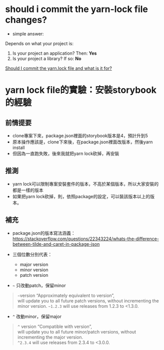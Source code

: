 # should i commit the yarn-lock file changes?

- simple answer:

Depends on what your project is:

1. Is your project an application? Then: **Yes**
2. Is your project a library? If so: **No**

[Should I commit the yarn.lock file and what is it for?](https://stackoverflow.com/questions/39990017/should-i-commit-the-yarn-lock-file-and-what-is-it-for)

# yarn lock file的實驗：安裝storybook的經驗

## 前情提要
- clone專案下來，package.json裡面的storybook版本是4，預計升到5
- 原本操作應該是，clone下來後，在package.json裡面改版本，然後yarn install
- 但因為一直跑失敗，後來我就把yarn lock砍掉，再安裝


## 推測
- yarn lock可以限制專案安裝套件的版本，不高於某個版本，所以大家安裝的都是一樣的版本
- 如果把yarn lock砍掉，則，依照package的設定，可以裝該版本以上的版本。


## 補充
- package.json的版本寫法涵義：
https://stackoverflow.com/questions/22343224/whats-the-difference-between-tilde-and-caret-in-package-json

- 三個位數分別代表：
  - major version
  - minor version
  - patch version

-  `~` 只改動patch，保留minor

> `~`version “Approximately equivalent to version”, <br/>
> will update you to all future patch versions, without incrementing the minor version.
> `~1.2.3` will use releases from 1.2.3 to <1.3.0.

- `^` 改動minor，保留major

> `^` version “Compatible with version”, <br/>
> will update you to all future minor/patch versions, without incrementing the major version.   
> `^2.3.4` will use releases from 2.3.4 to <3.0.0.
